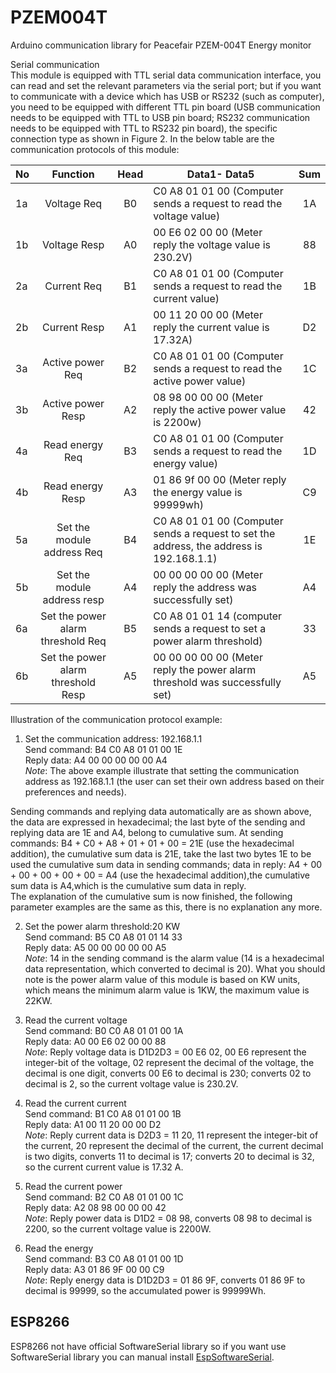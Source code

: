 # PZEM004T
Arduino communication library for Peacefair PZEM-004T Energy monitor 

Serial communication    
This module is equipped with TTL serial data communication interface, you can read and set the relevant parameters via the serial port; but if you want to communicate with a device which has USB or RS232 (such as computer), you need to be equipped with different TTL pin board (USB communication needs to be equipped with TTL to USB pin board; RS232 communication needs to be equipped with TTL to RS232 pin board), the specific connection type as shown in Figure 2. In the below table are the communication protocols of this module: 

| No  | Function| Head  |Data1- Data5|Sum|
| ----|:---------:|:----:|----------|:---:|
|1a|Voltage Req|B0|C0 A8 01 01 00 (Computer sends a request to read the voltage value)|1A|
|1b|Voltage Resp|A0|00 E6 02 00 00 (Meter reply the voltage value is 230.2V)|88|
|2a|Current Req|B1|C0 A8 01 01 00 (Computer sends a request to read the current value)|1B|
|2b|Current Resp|A1|00 11 20 00 00 (Meter reply the current value is 17.32A)|D2|
|3a|Active power Req|B2|C0 A8 01 01 00 (Computer sends a request to read the active power value)|1C|
|3b|Active power Resp|A2|08 98 00 00 00 (Meter reply the active power value is 2200w)|42|
|4a|Read energy Req|B3|C0 A8 01 01 00 (Computer sends a request to read the energy value)|1D|
|4b|Read energy Resp|A3|01 86 9f 00 00 (Meter reply the energy value is 99999wh)|C9|
|5a|Set the module address Req|B4|C0 A8 01 01 00 (Computer sends a request to set the address, the address is 192.168.1.1)|1E|
|5b|Set the module address resp|A4|00 00 00 00 00 (Meter reply the address was successfully set)|A4|
|6a|Set the power alarm threshold Req|B5|C0 A8 01 01 14 (computer sends a request to set a power alarm threshold)|33|
|6b|Set the power alarm threshold Resp|A5|00 00 00 00 00 (Meter reply the power alarm threshold  was successfully set)|A5|


Illustration of the communication protocol example: 

1. Set the communication address: 192.168.1.1   
Send command: B4 C0 A8 01 01 00 1E    
Reply data: A4 00 00 00 00 00 A4    
*Note*: The above example illustrate that setting the communication address as 192.168.1.1 (the user can set their own address based on their preferences and needs).    

Sending commands and replying data automatically are as shown above, the data are expressed in hexadecimal; the last byte of the sending and replying data are 1E and A4, belong to cumulative sum. At sending commands: B4 + C0 + A8 + 01 + 01 + 00 = 21E (use the hexadecimal addition), the cumulative sum data is 21E, take the last two bytes 1E to be used the cumulative sum data in sending commands; data in reply: A4 + 00 + 00 + 00 + 00 + 00 = A4 (use the hexadecimal addition),the cumulative sum data is A4,which is the cumulative sum data in reply.    
The explanation of the cumulative sum is now finished, the following parameter examples are the same as this, there is no explanation any more.

2. Set the power alarm threshold:20 KW    
Send command: B5 C0 A8 01 01 14 33    
Reply data: A5 00 00 00 00 00 A5    
*Note*: 14 in the sending command is the alarm value (14 is a hexadecimal data representation, which converted to decimal is 20). What you should note is the power alarm value of this module is based on KW units, which means the minimum alarm value is 1KW, the maximum value is 22KW.    

3. Read the current voltage    
Send command: B0 C0 A8 01 01 00 1A    
Reply data: A0 00 E6 02 00 00 88    
*Note*: Reply voltage data is D1D2D3 = 00 E6 02, 00 E6 represent the integer-bit of the voltage, 02 represent the decimal of the voltage, the decimal is one digit, converts 00 E6 to decimal is 230; converts 02 to decimal is 2, so the current voltage value is 230.2V.    

4. Read the current current    
Send command: B1 C0 A8 01 01 00 1B    
Reply data: A1 00 11 20 00 00 D2    
*Note*: Reply current data is D2D3 = 11 20, 11 represent the integer-bit of the current, 20 represent the decimal of the current, the current decimal is two digits, converts 11 to decimal is 17; converts 20 to decimal is 32, so the current current value is 17.32 A.    

5. Read the current power    
Send command: B2 C0 A8 01 01 00 1C     
Reply data: A2 08 98 00 00 00 42    
*Note*: Reply power data is D1D2 = 08 98, converts 08 98 to decimal is 2200, so the current voltage value is 2200W.    

6. Read the energy    
Send command: B3 C0 A8 01 01 00 1D     
Reply data: A3 01 86 9F 00 00 C9     
*Note*: Reply energy data is D1D2D3 = 01 86 9F, converts 01 86 9F to decimal is 99999, so the accumulated power is 99999Wh.   

## ESP8266

ESP8266 not have official SoftwareSerial library so if you want use SoftwareSerial library you can manual install [EspSoftwareSerial](https://github.com/plerup/espsoftwareserial).

